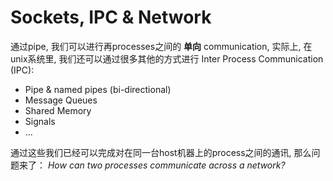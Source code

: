 # Sockets, IPC & Network

通过pipe, 我们可以进行再processes之间的 **单向** communication, 实际上, 在unix系统里, 我们还可以通过很多其他的方式进行 Inter Process Communication (IPC):

- Pipe & named pipes (bi-directional)
- Message Queues
- Shared Memory
- Signals
- ...


通过这些我们已经可以完成对在同一台host机器上的process之间的通讯, 那么问题来了：
*How can two processes communicate across a network?*

